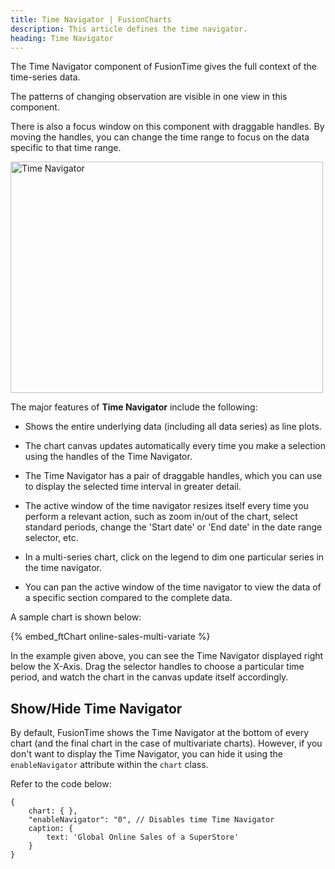 ```yaml
---
title: Time Navigator | FusionCharts
description: This article defines the time navigator.
heading: Time Navigator
---
```


The Time Navigator component of FusionTime gives the full context of the time-series data.

The patterns of changing observation are visible in one view in this component.

There is also a focus window on this component with draggable handles. By moving the handles, you can change the time range to focus on the data specific to that time range.

<img src="{% site.baseurl %}/images/fusiontime-component-time-navigator.png" alt="Time Navigator" width="500" height="370">

The major features of **Time Navigator** include the following:

* Shows the entire underlying data (including all data series) as line plots.

* The chart canvas updates automatically every time you make a selection using the handles of the Time Navigator.

* The Time Navigator has a pair of draggable handles, which you can use to display the selected time interval in greater detail.

* The active window of the time navigator resizes itself every time you perform a relevant action, such as zoom in/out of the chart, select standard periods, change the 'Start date' or 'End date' in the date range selector, etc.

* In a multi-series chart, click on the legend to dim one particular series in the time navigator.

* You can pan the active window of the time navigator to view the data of a specific section compared to the complete data.

A sample chart is shown below:

{% embed_ftChart online-sales-multi-variate %}

In the example given above, you can see the Time Navigator displayed right below the X-Axis. Drag the selector handles to choose a particular time period, and watch the chart in the canvas update itself accordingly. 

## Show/Hide Time Navigator

By default, FusionTime shows the Time Navigator at the bottom of every chart (and the final chart in the case of multivariate charts). However, if you don't want to display the Time Navigator, you can hide it using the `enableNavigator` attribute within the `chart` class.

Refer to the code below:

```
{
    chart: { },
    "enableNavigator": "0", // Disables time Time Navigator
    caption: {
        text: 'Global Online Sales of a SuperStore'
    }
}
```